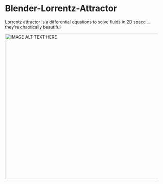 # Blender-Lorrentz-Attractor
Lorrentz attractor is a differential equations to solve fluids in 2D space ... they're chaotically beautiful

<a href="http://www.youtube.com/watch?feature=player_embedded&v=-uNLF6hfHA4
" target="_blank"><img src="http://img.youtube.com/vi/-uNLF6hfHA4/0.jpg" 
alt="IMAGE ALT TEXT HERE" width="845" height="480" border="0" /></a>
